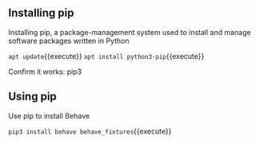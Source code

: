 ## Installing pip

Installing pip, a package-management system used to install and manage software packages written in Python

`apt update`{{execute}}
`apt install python3-pip`{{execute}}

Confirm it works: pip3

## Using pip
Use pip to install Behave

`pip3 install behave behave_fixtures`{{execute}}
